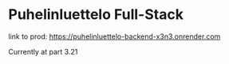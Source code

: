 # Puhelinluettelo Full-Stack

link to prod: https://puhelinluettelo-backend-x3n3.onrender.com

Currently at part 3.21